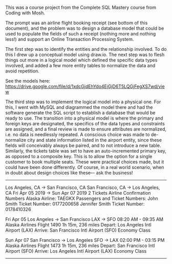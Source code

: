 This was a course project from the Complete SQL Mastery course from Coding with Mosh.

The prompt was an airline flight booking receipt (see bottom of this document), and the problem was to design a database model that could be used to populate the fields of such a receipt (nothing more and nothing less!) and support an Online Transaction Processing System. 

The first step was to identify the entities and the relationship involved. To do this I drew up a conceptual model using draw.io. The next step was to flesh things out more in a logical model which defined the specific data types involved, and added a few more entity tables to normalize the data and avoid repetition. 

See the models here:
https://drive.google.com/file/d/1xdcGjdEhYdo4EjGjD6T5LQGjFegXS7wd/view

The third step was to implement the logical model into a physical one. For this, I went with MySQL and diagrammed the model there and had the software generate the SQL script to establish a database that would be ready to use. The transition into a physical model is where the primary and foreign keys are designated, the specifics of the data types and constraints are assigned, and a final review is made to ensure attributes are normalized, i.e. no data is needlessly repeated. A conscious choice was made to de-normalize city and state information listed in the airport entity, since these fields will conceivably always be paired, and to not introduce a new table. Similarly, the tickets table was set to have an auto-incremented primary key, as opposed to a composite key. This is to allow the option for a single customer to book multiple seats. These were practical choices made, but it could have been done differently. Of course, in a real world scenario, when in doubt about design choices like these–- ask the business! 



**************************************************************************
Los Angeles, CA -> San Francisco, CA
San Francisco, CA -> Los Angeles, CA
Fri Apr 05 2019 -> Sun Apr 07 2019
2 Tickets
Airline Confirmation Numbers
Alaska Airline: TAEGKX
Passengers and Ticket Numbers:
John Smith
Ticket Number: 0177200658
Jennifer Smith
Ticket Number: 0178410326

Fri Apr 05
Los Angeles -> San Francisco
LAX -> SFO
08:20 AM - 09:35 AM
Alaska Airlines Flight 1490
1h 15m, 236 miles
Depart: Los Angeles Intl Airport (LAX)
Arrive: San Francisco Intl Airport (SFO)
Economy Class

Sun Apr 07
San Francisco -> Los Angeles
SFO -> LAX
02:00 PM - 03:15 PM
Alaska Airlines Flight 1473
1h 15m, 236 miles
Depart: San Francisco Intl Airport (SFO)
Arrive: Los Angeles Intl Airport (LAX)
Economy Class
**********************************************************************
